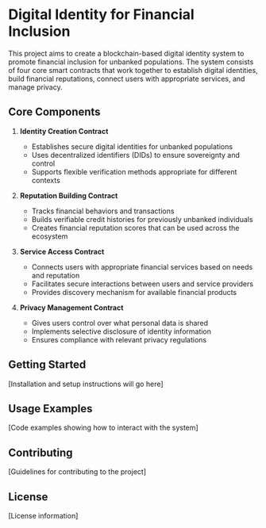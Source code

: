 # Digital Identity for Financial Inclusion

This project aims to create a blockchain-based digital identity system to promote financial inclusion for unbanked populations. The system consists of four core smart contracts that work together to establish digital identities, build financial reputations, connect users with appropriate services, and manage privacy.

## Core Components

1. **Identity Creation Contract**
    - Establishes secure digital identities for unbanked populations
    - Uses decentralized identifiers (DIDs) to ensure sovereignty and control
    - Supports flexible verification methods appropriate for different contexts

2. **Reputation Building Contract**
    - Tracks financial behaviors and transactions
    - Builds verifiable credit histories for previously unbanked individuals
    - Creates financial reputation scores that can be used across the ecosystem

3. **Service Access Contract**
    - Connects users with appropriate financial services based on needs and reputation
    - Facilitates secure interactions between users and service providers
    - Provides discovery mechanism for available financial products

4. **Privacy Management Contract**
    - Gives users control over what personal data is shared
    - Implements selective disclosure of identity information
    - Ensures compliance with relevant privacy regulations

## Getting Started

[Installation and setup instructions will go here]

## Usage Examples

[Code examples showing how to interact with the system]

## Contributing

[Guidelines for contributing to the project]

## License

[License information]
